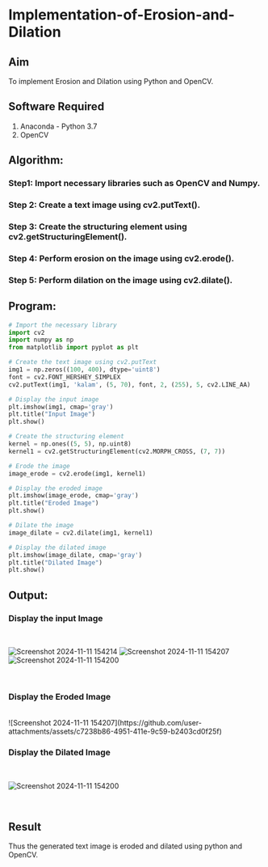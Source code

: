 # Implementation-of-Erosion-and-Dilation
## Aim
To implement Erosion and Dilation using Python and OpenCV.
## Software Required
1. Anaconda - Python 3.7
2. OpenCV
## Algorithm:
### Step1: Import necessary libraries such as OpenCV and Numpy.
### Step 2: Create a text image using cv2.putText().
### Step 3: Create the structuring element using cv2.getStructuringElement().
### Step 4: Perform erosion on the image using cv2.erode().
### Step 5: Perform dilation on the image using cv2.dilate().
## Program:

``` Python
# Import the necessary library
import cv2
import numpy as np
from matplotlib import pyplot as plt

# Create the text image using cv2.putText
img1 = np.zeros((100, 400), dtype='uint8')  
font = cv2.FONT_HERSHEY_SIMPLEX
cv2.putText(img1, 'kalam', (5, 70), font, 2, (255), 5, cv2.LINE_AA)

# Display the input image
plt.imshow(img1, cmap='gray')
plt.title("Input Image")
plt.show()

# Create the structuring element
kernel = np.ones((5, 5), np.uint8) 
kernel1 = cv2.getStructuringElement(cv2.MORPH_CROSS, (7, 7))  

# Erode the image
image_erode = cv2.erode(img1, kernel1)

# Display the eroded image
plt.imshow(image_erode, cmap='gray')
plt.title("Eroded Image")
plt.show()

# Dilate the image
image_dilate = cv2.dilate(img1, kernel1)

# Display the dilated image
plt.imshow(image_dilate, cmap='gray')
plt.title("Dilated Image")
plt.show()

```
## Output:

### Display the input Image
<br>

![Screenshot 2024-11-11 154214](https://github.com/user-attachments/assets/1f87e7e9-9976-4034-b7a0-8bc3eb38ca79)
![Screenshot 2024-11-11 154207](https://github.com/user-attachments/assets/c7238b86-4951-411e-9c59-b2403cd0f25f)
![Screenshot 2024-11-11 154200](https://github.com/user-attachments/assets/c8e00c79-7609-4f5e-bbaa-fcd8348edd45)


<br>

### Display the Eroded Image
<br>
![Screenshot 2024-11-11 154207](https://github.com/user-attachments/assets/c7238b86-4951-411e-9c59-b2403cd0f25f)


<br>

### Display the Dilated Image
<br>

![Screenshot 2024-11-11 154200](https://github.com/user-attachments/assets/c8e00c79-7609-4f5e-bbaa-fcd8348edd45)


<br>

## Result
Thus the generated text image is eroded and dilated using python and OpenCV.
